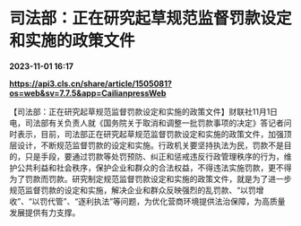 # 司法部：正在研究起草规范监督罚款设定和实施的政策文件

**2023-11-01 16:17**

**https://api3.cls.cn/share/article/1505081?os=web&sv=7.7.5&app=CailianpressWeb**

【司法部：正在研究起草规范监督罚款设定和实施的政策文件】财联社11月1日电，司法部有关负责人就《国务院关于取消和调整一批罚款事项的决定》答记者问时表示，目前，司法部正在研究起草规范监督罚款设定和实施的政策文件，加强顶层设计，不断规范监督罚款的设定和实施。行政机关要坚持执法为民，罚款不是目的，只是手段，要通过罚款等处罚预防、纠正和惩戒违反行政管理秩序的行为，维护公共利益和社会秩序，保护企业和群众的合法权益，不得违法实施罚款，更不得为了罚款而罚款。研究制定规范监督罚款设定和实施的政策文件，就是为了进一步规范监督罚款的设定和实施，解决企业和群众反映强烈的乱罚款、“以罚增收”、“以罚代管”、“逐利执法”等问题，为优化营商环境提供法治保障，为高质量发展提供有力支撑。